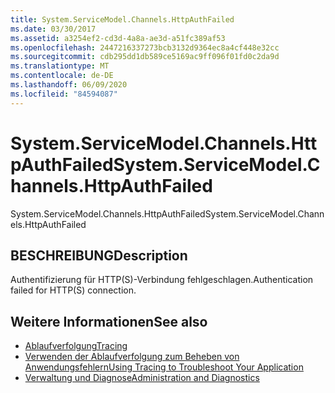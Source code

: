 ```yaml
---
title: System.ServiceModel.Channels.HttpAuthFailed
ms.date: 03/30/2017
ms.assetid: a3254ef2-cd3d-4a8a-ae3d-a51fc389af53
ms.openlocfilehash: 2447216337273bcb3132d9364ec8a4cf448e32cc
ms.sourcegitcommit: cdb295dd1db589ce5169ac9ff096f01fd0c2da9d
ms.translationtype: MT
ms.contentlocale: de-DE
ms.lasthandoff: 06/09/2020
ms.locfileid: "84594087"
---
```

# <a name="systemservicemodelchannelshttpauthfailed"></a><span data-ttu-id="ad9a8-102">System.ServiceModel.Channels.HttpAuthFailed</span><span class="sxs-lookup"><span data-stu-id="ad9a8-102">System.ServiceModel.Channels.HttpAuthFailed</span></span>
<span data-ttu-id="ad9a8-103">System.ServiceModel.Channels.HttpAuthFailed</span><span class="sxs-lookup"><span data-stu-id="ad9a8-103">System.ServiceModel.Channels.HttpAuthFailed</span></span>  
  
## <a name="description"></a><span data-ttu-id="ad9a8-104">BESCHREIBUNG</span><span class="sxs-lookup"><span data-stu-id="ad9a8-104">Description</span></span>  
 <span data-ttu-id="ad9a8-105">Authentifizierung für HTTP(S)-Verbindung fehlgeschlagen.</span><span class="sxs-lookup"><span data-stu-id="ad9a8-105">Authentication failed for HTTP(S) connection.</span></span>  
  
## <a name="see-also"></a><span data-ttu-id="ad9a8-106">Weitere Informationen</span><span class="sxs-lookup"><span data-stu-id="ad9a8-106">See also</span></span>

- [<span data-ttu-id="ad9a8-107">Ablaufverfolgung</span><span class="sxs-lookup"><span data-stu-id="ad9a8-107">Tracing</span></span>](index.md)
- [<span data-ttu-id="ad9a8-108">Verwenden der Ablaufverfolgung zum Beheben von Anwendungsfehlern</span><span class="sxs-lookup"><span data-stu-id="ad9a8-108">Using Tracing to Troubleshoot Your Application</span></span>](using-tracing-to-troubleshoot-your-application.md)
- [<span data-ttu-id="ad9a8-109">Verwaltung und Diagnose</span><span class="sxs-lookup"><span data-stu-id="ad9a8-109">Administration and Diagnostics</span></span>](../index.md)
